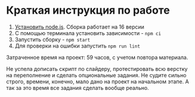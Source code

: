 # Краткая инструкция по работе

1. [Установить node.js](https://nodejs.org/download/release/latest-v16.x/). Сборка работает на 16 версии
2. С помощью терминала установить зависимости - `npm ci`
3. Запустить сборку - `npm start`
4. Для проверки на ошибки запустить `npm run lint`

Затраченное время на проект: 59 часов, с учетом повтора материала.

Не успела дописать скрипт по слайдеру, протестировать всю верстку на переполнение и сделать опциональные задания.
Не судите сильно строго, времени, конечно, мало дано на проект на начальном этапе.
А так за это время все задания сделать вообще реально.
